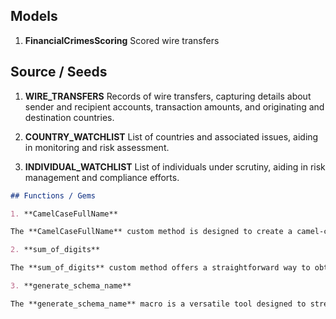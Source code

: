 ## Models

1. **FinancialCrimesScoring**
Scored wire transfers




## Source / Seeds

1. **WIRE_TRANSFERS**
Records of wire transfers, capturing details about sender and recipient accounts, transaction amounts, and originating and destination countries.

2. **COUNTRY_WATCHLIST**
List of countries and associated issues, aiding in monitoring and risk assessment.

3. **INDIVIDUAL_WATCHLIST**
List of individuals under scrutiny, aiding in risk management and compliance efforts.


```markdown
## Functions / Gems

1. **CamelCaseFullName**

The **CamelCaseFullName** custom method is designed to create a camel-cased string by concatenating a person's first name with their last name. By executing this method, we generate a formatted full name that adheres to the camel case convention. This can be particularly useful in scenarios where standardized naming conventions are required, such as generating variable or column names.

2. **sum_of_digits**

The **sum_of_digits** custom method offers a straightforward way to obtain the sum of the individual digits of a given number. By applying this method, we efficiently compute the total sum of the digits present within the provided number. This can be useful in various applications, such as validating and processing numerical data that requires digit-level analysis.

3. **generate_schema_name**

The **generate_schema_name** macro is a versatile tool designed to streamline the process of schema name generation in your SQL environment. This macro allows users to specify a custom schema name or defaults to the current target schema if no custom name is provided. By utilizing this macro, you can ensure consistency and clarity in your database structure, making it easier to manage and reference schemas across various projects. The macro effectively trims any unnecessary whitespace from the custom schema name, enhancing data integrity and preventing potential errors in schema referencing.
```